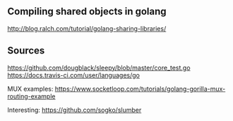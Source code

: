 
## Compiling shared objects in golang

http://blog.ralch.com/tutorial/golang-sharing-libraries/



## Sources


https://github.com/dougblack/sleepy/blob/master/core_test.go
https://docs.travis-ci.com/user/languages/go

MUX examples:
https://www.socketloop.com/tutorials/golang-gorilla-mux-routing-example

Interesting:
https://github.com/sogko/slumber
